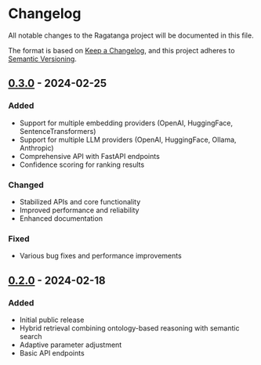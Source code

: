 # Changelog

All notable changes to the Ragatanga project will be documented in this file.

The format is based on [Keep a Changelog](https://keepachangelog.com/en/1.0.0/),
and this project adheres to [Semantic Versioning](https://semver.org/spec/v2.0.0.html).

## [0.3.0] - 2024-02-25

### Added
- Support for multiple embedding providers (OpenAI, HuggingFace, SentenceTransformers)
- Support for multiple LLM providers (OpenAI, HuggingFace, Ollama, Anthropic)
- Comprehensive API with FastAPI endpoints
- Confidence scoring for ranking results

### Changed
- Stabilized APIs and core functionality
- Improved performance and reliability
- Enhanced documentation

### Fixed
- Various bug fixes and performance improvements

## [0.2.0] - 2024-02-18

### Added
- Initial public release
- Hybrid retrieval combining ontology-based reasoning with semantic search
- Adaptive parameter adjustment
- Basic API endpoints

[0.3.0]: https://github.com/jquant/ragatanga/compare/v0.2.0...v0.3.0
[0.2.0]: https://github.com/jquant/ragatanga/releases/tag/v0.2.0 